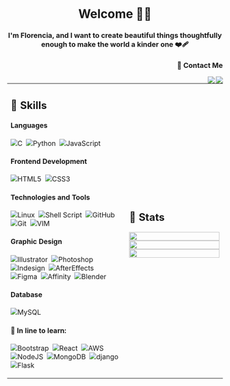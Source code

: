 <h1 align="center">Welcome 👋😊</h1>
<h3 align="center">I'm Florencia, and I want to create beautiful things thoughtfully enough to make the world a kinder one ❤️‍🩹</h3>
<h3 align="right">💬 Contact Me</h4>

[<img align="right" src="https://img.shields.io/badge/Gmail-seashell?&style=for-the-badge&logo=gmail&logoColor=red"/>](mailto:florelysmestre@gmail.com)
[<img align="right" src="https://img.shields.io/badge/Linkedin-aliceblue?&style=for-the-badge&logo=linkedin&logoColor=blue"/>](https://www.linkedin.com/in/florencialys/)


<table width=100%>
<tr>
   <td width=55%>
    
## 🌻 Skills

#### Languages

![C](https://img.shields.io/badge/C-dodgerblue?style=flat&logo=c&logoColor=white)&nbsp;
![Python](https://img.shields.io/badge/Python-steelblue?style=flat&logo=python&logoColor=ffdd54)&nbsp;
![JavaScript](https://img.shields.io/badge/JavaScript-black?style=flat&logo=javascript&logoColor=%23F7DF1E)&nbsp;

#### Frontend Development

![HTML5](https://img.shields.io/badge/HTML5-orangered?style=flat&logo=html5&logoColor=white)&nbsp;
![CSS3](https://img.shields.io/badge/CSS3-blue?style=flat&logo=css3&logoColor=white)&nbsp;

#### Technologies and Tools

![Linux](https://img.shields.io/badge/Linux-white?style=flat&logo=linux&logoColor=black)&nbsp;
![Shell Script](https://img.shields.io/badge/GNU_Bash-232F3E?style=flat&logo=gnu-bash&logoColor=white)&nbsp;
![GitHub](https://img.shields.io/badge/GitHub-black?style=flat&logo=github&logoColor=white)&nbsp;
![Git](https://img.shields.io/badge/Git-%23F05033?style=flat&logo=git&logoColor=white)&nbsp;
![VIM](https://img.shields.io/badge/VIM-%2311AB00?&style=flat&logo=vim&logoColor=white)&nbsp;

#### Graphic Design
![Illustrator](https://img.shields.io/badge/Illustrator-maroon?style=flat&logo=adobeillustrator&logoColor=sandybrown)&nbsp;
![Photoshop](https://img.shields.io/badge/Photoshop-midnightblue?style=flat&logo=adobephotoshop&logoColor=cornflowerblue)&nbsp;
![Indesign](https://img.shields.io/badge/Indesign-darkred?style=flat&logo=adobeindesign&logoColor=cherry)&nbsp;
![AfterEffects](https://img.shields.io/badge/After_Effects-indigo?style=flat&logo=adobeaftereffects&logoColor=plum)&nbsp;
![Figma](https://img.shields.io/badge/Figma-ghostwhite?style=flat&logo=figma&logoColor=blue)&nbsp;
![Affinity](https://img.shields.io/badge/Affinity-gray?style=flat&logo=affinity&logoColor=dodgerblue)&nbsp;
![Blender](https://img.shields.io/badge/blender-232F3E?style=flat&logo=blender&logoColor=orange)&nbsp;

#### Database

![MySQL](https://img.shields.io/badge/MySQL-blue?style=flat&logo=mysql&logoColor=lightsalmon)&nbsp;

#### 🌱 In line to learn:

![Bootstrap](https://img.shields.io/badge/Bootstrap-%23563D7C?style=flat&logo=bootstrap&logoColor=white)&nbsp;
![React](https://img.shields.io/badge/React-232F3E?style=flat&logo=react&logoColor=%2361DAFB)&nbsp;
![AWS](https://img.shields.io/badge/Amazon_AWS-orange?style=flat&logo=amazon-aws&logoColor=black)&nbsp;
![NodeJS](https://img.shields.io/badge/Node.js-6DA55F?style=flat&logo=node.js&logoColor=white)&nbsp;
![MongoDB](https://img.shields.io/badge/MongoDB-%234ea94b?style=flat&logo=mongodb&logoColor=white)&nbsp;
![django](https://img.shields.io/badge/django-darkgreen?style=flat&logo=django&logoColor=black)&nbsp;
![Flask](https://img.shields.io/badge/Flask-red?style=flat&logo=flask&logoColor=black)&nbsp;
</td>

<td>

## 📄 Stats

<p align="center">
  <img width="100%" src="https://github-readme-stats.vercel.app/api?username=FloLys&theme=onedark&show_icons=true&bg_color=FFFFFF00&hide_border=true" />
 <br>
  <img width="100%" src="https://github-readme-streak-stats.herokuapp.com/?user=FloLys&theme=onedark_duo&stroke=FFFFFF00&hide_border=true&background=FFFFFF00" />
 <br>
  <img width="100%" src="https://github-readme-stats.vercel.app/api/top-langs/?username=FloLys&theme=onedark&layout=compact&bg_color=FFFFFF00&text_color=black&hide_border=true&langs_count=4" />
</p>
     
  </td>
 </tr>
</table>
